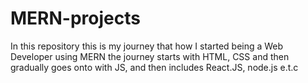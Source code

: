 # MERN-projects
In this repository this is my journey that how I started being a Web Developer using MERN the journey starts with HTML, CSS and then gradually goes onto with JS, and then includes React.JS, node.js e.t.c
